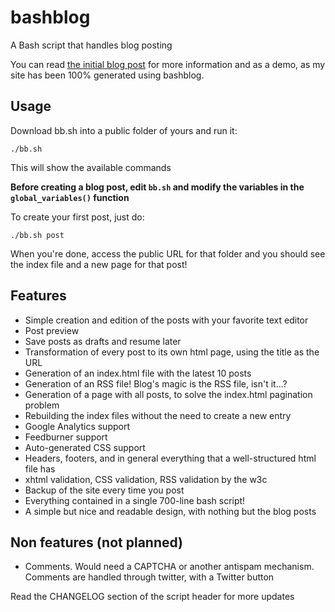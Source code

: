 bashblog
========

A Bash script that handles blog posting

You can read [the initial blog post](http://mmb.pcb.ub.es/~carlesfe/blog/creating-a-simple-blog-system-with-a-500-line-bash-script.html) for more information and as a demo, as my site has been 100% generated using bashblog.

Usage
-----

Download bb.sh into a public folder of yours and run it:

    ./bb.sh

This will show the available commands

**Before creating a blog post, edit `bb.sh` and modify the variables in the `global_variables()` function**

To create your first post, just do:

    ./bb.sh post

When you're done, access the public URL for that folder and you should see the index
file and a new page for that post!

Features
--------

- Simple creation and edition of the posts with your favorite text editor
- Post preview
- Save posts as drafts and resume later
- Transformation of every post to its own html page, using the title as the URL
- Generation of an index.html file with the latest 10 posts
- Generation of an RSS file! Blog's magic is the RSS file, isn't it...?
- Generation of a page with all posts, to solve the index.html pagination problem
- Rebuilding the index files without the need to create a new entry
- Google Analytics support
- Feedburner support
- Auto-generated CSS support
- Headers, footers, and in general everything that a well-structured html file has
- xhtml validation, CSS validation, RSS validation by the w3c
- Backup of the site every time you post
- Everything contained in a single 700-line bash script!
- A simple but nice and readable design, with nothing but the blog posts

Non features (not planned)
--------------------------

- Comments. Would need a CAPTCHA or another antispam mechanism. Comments are handled through twitter, with a Twitter button

Read the CHANGELOG section of the script header for more updates
